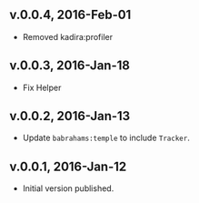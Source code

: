 ## v.0.0.4, 2016-Feb-01

* Removed kadira:profiler

## v.0.0.3, 2016-Jan-18

* Fix Helper

## v.0.0.2, 2016-Jan-13

* Update `babrahams:temple` to include `Tracker`.

## v.0.0.1, 2016-Jan-12

* Initial version published.
